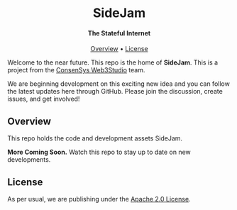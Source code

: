 <h1 align="center">
  SideJam
  <br/>
</h1>

<h4 align="center">
  The Stateful Internet
</h4>

<p align="center">
  <a href="#overview">Overview</a> •
  <a href="#license">License</a>
</p>

Welcome to the near future. This repo is the home of **SideJam**. This is
a project from the [ConsenSys Web3Studio](https://consensys.net/web3studio/) team.

We are beginning development on this exciting new idea and you can follow the latest updates here through GitHub. Please join the discussion, create issues, and get involved!


## Overview

This repo holds the code and development assets SideJam.

**More Coming Soon.** Watch this repo to stay up to date on new developments.


## License

As per usual, we are publishing under the [Apache 2.0 License](LICENSE).
